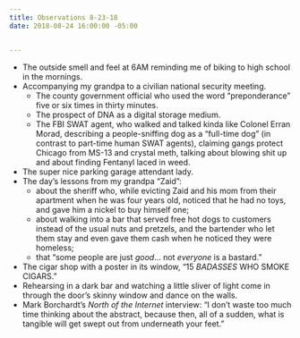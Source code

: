 ```yaml
---
title: Observations 8-23-18
date: 2018-08-24 16:00:00 -05:00


---
```


- The outside smell and feel at 6AM reminding me of biking to high school in the mornings.
- Accompanying my grandpa to a civilian national security meeting.
	- The county government official who used the word “preponderance” five or six times in thirty minutes.
	- The prospect of DNA as a digital storage medium.
	- The FBI SWAT agent, who walked and talked kinda like Colonel Erran Morad, describing a people-sniffing dog as a “full-time dog” (in contrast to part-time human SWAT agents), claiming gangs protect Chicago from MS-13 and crystal meth, talking about blowing shit up and about finding Fentanyl laced in weed.
- The super nice parking garage attendant lady.
- The day’s lessons from my grandpa “Zaid”:
	- about the sheriff who, while evicting Zaid and his mom from their apartment when he was four years old, noticed that he had no toys, and gave him a nickel to buy himself one;
	- about walking into a bar that served free hot dogs to customers instead of the usual nuts and pretzels, and the bartender who let them stay and even gave them cash when he noticed they were homeless;
	- that “some people are just *good*… not *everyone* is a bastard.”
- The cigar shop with a poster in its window, “15 *BADASSES* WHO SMOKE CIGARS.”
- Rehearsing in a dark bar and watching a little sliver of light come in through the door’s skinny window and dance on the walls.
- Mark Borchardt’s *North of the Internet* interview: “I don’t waste too much time thinking about the abstract, because then, all of a sudden, what is tangible will get swept out from underneath your feet.”